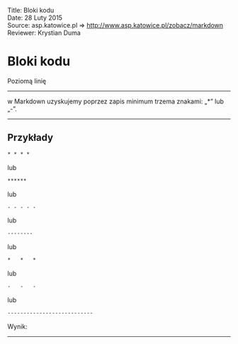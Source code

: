 Title: 		Bloki kodu  
Date: 		28 Luty 2015  
Source:     asp.katowice.pl => http://www.asp.katowice.pl/zobacz/markdown  
Reviewer:	Krystian Duma  

# Bloki kodu

Poziomą linię <hr> w Markdown uzyskujemy poprzez zapis minimum trzema znakami: „\*” lub „-”. 


*   *   *

## Przykłady

```md
* * * *
```
lub
```md
****** 
```
lub
```md
- - - - - 
```
lub
```md
--------
```
lub
```md
*   *   *    
```
lub
```md
-   -   - 
```
lub
```md
---------------------------
```
Wynik:

---------------------------